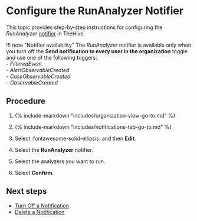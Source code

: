 # Configure the RunAnalyzer Notifier

<!-- md:permission `manageConfig` --> <!-- md:license Platinum -->

This topic provides step-by-step instructions for configuring the *RunAnalyzer* [notifier](../about-notifications.md#notifiers) in TheHive.

!!! note "Notifier availability"
    The *RunAnalyzer* notifier is available only when you turn off the **Send notification to every user in the organization** toggle and use one of the following triggers:  
    - *FilteredEvent*  
    - *AlertObservableCreated*  
    - *CaseObservableCreated*  
    - *ObservableCreated*  

<h2>Procedure</h2>

1. {% include-markdown "includes/organization-view-go-to.md" %}

2. {% include-markdown "includes/notifications-tab-go-to.md" %}

3. Select :fontawesome-solid-ellipsis: and then **Edit**.

4. Select the **RunAnalyzer** notifier.

5. Select the analyzers you want to run.

6. Select **Confirm**.

<h2>Next steps</h2>

* [Turn Off a Notification](../turn-off-a-notification.md)
* [Delete a Notification](../delete-a-notification.md)
